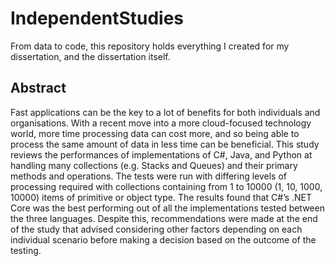 # IndependentStudies

From data to code, this repository holds everything I created for my dissertation, and the dissertation itself.

## Abstract

Fast applications can be the key to a lot of benefits for both individuals and organisations. With a recent move into a more cloud-focused technology world, more time processing data can cost more, and so being able to process the same amount of data in less time can be beneficial. This study reviews the performances of implementations of C#, Java, and Python at handling many collections (e.g. Stacks and Queues) and their primary methods and operations. The tests were run with differing levels of processing required with collections containing from 1 to 10000 (1, 10, 1000, 10000) items of primitive or object type. The results found that C#’s .NET Core was the best performing out of all the implementations tested between the three languages. Despite this, recommendations were made at the end of the study that advised considering other factors depending on each individual scenario before making a decision based on the outcome of the testing.
